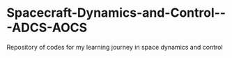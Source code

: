 # Spacecraft-Dynamics-and-Control---ADCS-AOCS
Repository of codes for my learning journey in space dynamics and control

